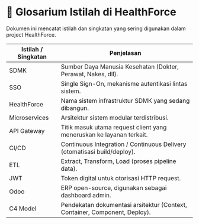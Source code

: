 # 📘 Glosarium Istilah di HealthForce

Dokumen ini mencatat istilah dan singkatan yang sering digunakan dalam project HealthForce.

| Istilah / Singkatan | Penjelasan                                                                 |
|---------------------|----------------------------------------------------------------------------|
| SDMK                | Sumber Daya Manusia Kesehatan (Dokter, Perawat, Nakes, dll).              |
| SSO                 | Single Sign-On, mekanisme autentikasi lintas sistem.                      |
| HealthForce         | Nama sistem infrastruktur SDMK yang sedang dibangun.                      |
| Microservices       | Arsitektur sistem modular terdistribusi.                                  |
| API Gateway         | Titik masuk utama request client yang meneruskan ke layanan terkait.      |
| CI/CD               | Continuous Integration / Continuous Delivery (otomatisasi build/deploy).  |
| ETL                 | Extract, Transform, Load (proses pipeline data).                          |
| JWT                 | Token digital untuk otorisasi HTTP request.                               |
| Odoo                | ERP open-source, digunakan sebagai dashboard admin.                       |
| C4 Model            | Pendekatan dokumentasi arsitektur (Context, Container, Component, Deploy).|

